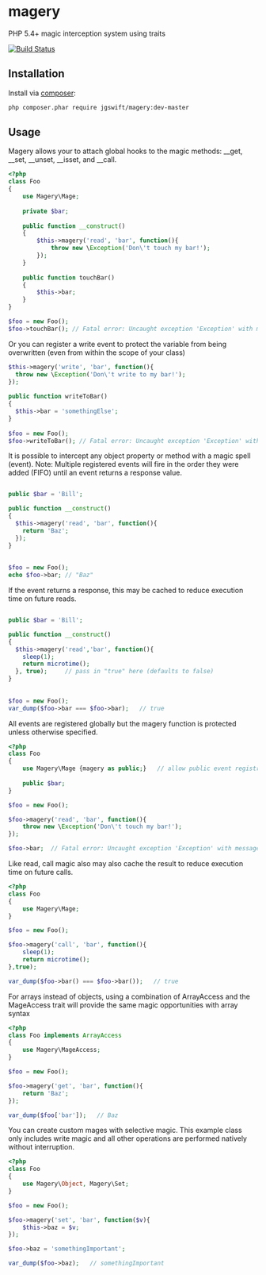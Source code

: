 magery
====

PHP 5.4+ magic interception system using traits

[![Build Status](https://travis-ci.org/jgswift/magery.png?branch=master)](https://travis-ci.org/jgswift/magery)

## Installation

Install via [composer](https://getcomposer.org/):
```sh
php composer.phar require jgswift/magery:dev-master
```

## Usage

Magery allows your to attach global hooks to the magic methods: __get, __set, __unset, __isset, and __call.

```php
<?php
class Foo
{
    use Magery\Mage;
   
    private $bar;
   
    public function __construct()
    {
        $this->magery('read', 'bar', function(){
            throw new \Exception('Don\'t touch my bar!');
        });
    }
    
    public function touchBar()
    {
        $this->bar;
    }
}

$foo = new Foo();
$foo->touchBar(); // Fatal error: Uncaught exception 'Exception' with message 'Don't touch my bar!'
```

Or you can register a write event to protect the variable from being overwritten (even from within the scope of your class)

```php
$this->magery('write', 'bar', function(){
  throw new \Exception('Don\'t write to my bar!');
});
        
public function writeToBar()
{
  $this->bar = 'somethingElse';
}        
        
$foo = new Foo();
$foo->writeToBar(); // Fatal error: Uncaught exception 'Exception' with message 'Don't write to my bar!'        
```

It is possible to intercept any object property or method with a magic spell (event).  Note: Multiple registered events will fire in the order they were added (FIFO) until an event returns a response value. 

```php

public $bar = 'Bill';

public function __construct()
{
  $this->magery('read', 'bar', function(){
    return 'Baz';
  });
}
        
        
$foo = new Foo();
echo $foo->bar; // "Baz"
```

If the event returns a response, this may be cached to reduce execution time on future reads.

```php

public $bar = 'Bill';

public function __construct()
{
  $this->magery('read','bar', function(){
    sleep(1);
    return microtime();
  }, true);     // pass in "true" here (defaults to false)
}
        
        
$foo = new Foo();
var_dump($foo->bar === $foo->bar);   // true
```

All events are registered globally but the magery function is protected unless otherwise specified.

```php
<?php
class Foo
{
    use Magery\Mage {magery as public;}   // allow public event registration
   
    public $bar;
}

$foo = new Foo();

$foo->magery('read', 'bar', function(){
    throw new \Exception('Don\'t touch my bar!');
});

$foo->bar;  // Fatal error: Uncaught exception 'Exception' with message 'Don't touch my bar!'
```

Like read, call magic also may also cache the result to reduce execution time on future calls.

```php
<?php
class Foo
{
    use Magery\Mage;
}

$foo = new Foo();

$foo->magery('call', 'bar', function(){
    sleep(1);
    return microtime();
},true);

var_dump($foo->bar() === $foo->bar());   // true
```

For arrays instead of objects, using a combination of ArrayAccess and the MageAccess trait will provide the same magic opportunities with array syntax

```php
<?php
class Foo implements ArrayAccess
{
    use Magery\MageAccess;
}

$foo = new Foo();

$foo->magery('get', 'bar', function(){
    return 'Baz';
});

var_dump($foo['bar']);   // Baz
```

You can create custom mages with selective magic.  This example class only includes write magic and all other operations are performed natively without interruption.

```php
<?php
class Foo
{
    use Magery\Object, Magery\Set;
}

$foo = new Foo();

$foo->magery('set', 'bar', function($v){
    $this->baz = $v;
});

$foo->baz = 'somethingImportant';

var_dump($foo->baz);   // somethingImportant
```